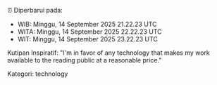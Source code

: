 ⏰ Diperbarui pada:
- WIB: Minggu, 14 September 2025 21.22.23 UTC
- WITA: Minggu, 14 September 2025 22.22.23 UTC
- WIT: Minggu, 14 September 2025 23.22.23 UTC

Kutipan Inspiratif:
"I'm in favor of any technology that makes my work available to the reading public at a reasonable price."


Kategori: technology

